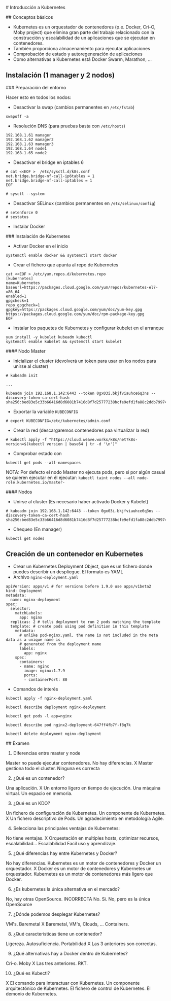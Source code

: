 # Introducción a Kubernetes

## Conceptos básicos

* Kubernetes es un orquestador de contenedores (p.e. Docker, Cri-O, Moby project) que elimina gran parte del trabajo relacionado con la construcción y escalabilidad de un aplicaciones que se ejecutan en contenedores.
* También proporciona almacenamiento para ejecutar aplicaciones
* Comprobación de estado y autoregeneración de aplicaciones
* Como alternativas a Kubernetes está Docker Swarm, Marathon, ...

## Instalación (1 manager y 2 nodos)

### Preparación del entorno

Hacer esto en todos los nodos:

* Desactivar la swap (cambios permanentes en `/etc/fstab`)

```
swapoff -a
```

* Resolución DNS (para pruebas basta con `/etc/hosts`)

```
192.168.1.61 manager
192.168.1.62 manager2
192.168.1.63 manager3
192.168.1.64 node1
192.168.1.65 node2
```

* Desactivar el bridge en iptables 6

```
# cat <<EOF >  /etc/sysctl.d/k8s.conf
net.bridge.bridge-nf-call-ip6tables = 1
net.bridge.bridge-nf-call-iptables = 1
EOF

# sysctl --system

```
* Desactivar SELinux (cambios permanentes en `/etc/selinux/config`)

```
# setenforce 0
# sestatus
```
* Instalar Docker

### Instalación de Kubernetes

* Activar Docker en el inicio

```
systemctl enable docker && systemctl start docker
```

* Crear el fichero que apunta al repo de Kubernetes

```
cat <<EOF > /etc/yum.repos.d/kubernetes.repo
[kubernetes]
name=Kubernetes
baseurl=https://packages.cloud.google.com/yum/repos/kubernetes-el7-x86_64
enabled=1
gpgcheck=1
repo_gpgcheck=1
gpgkey=https://packages.cloud.google.com/yum/doc/yum-key.gpg https://packages.cloud.google.com/yum/doc/rpm-package-key.gpg
EOF
```
* Instalar los paquetes de Kubernetes y configurar kubelet en el arranque 

```
yum install -y kubelet kubeadm kubectl
systemctl enable kubelet && systemctl start kubelet
```

#### Nodo Master

* Inicializar el cluster (devolverá un token para usar en los nodos para unirse al cluster)

```
# kubeadm init

...

kubeadm join 192.168.1.142:6443 --token 0gx03i.bkjfviauhce6q3ns --discovery-token-ca-cert-hash sha256:bed83e5c33b66416d8d6081b7416d8f7d25777238bcfe9efd1fa88c2ddb79974
```
* Exportar la variable `KUBECONFIG`

```
# export KUBECONFIG=/etc/kubernetes/admin.conf
```

* Crear la red (descargaremos contenedores paa virtualizar la red)

```
# kubectl apply -f "https://cloud.weave.works/k8s/net?k8s-version=$(kubectl version | base64 | tr -d '\n')"
```

* Comprobar estado con 

```
kubectl get pods --all-namespaces
```

NOTA: Por defecto el nodo Master no ejecuta pods, pero si por algún casual se quieren ejecutar en él ejecutar: `kubectl taint nodes --all node-role.kubernetes.io/master-`

#### Nodos

* Unirse al cluster (Es necesario haber activado Docker y Kubelet)

```
# kubeadm join 192.168.1.142:6443 --token 0gx03i.bkjfviauhce6q3ns --discovery-token-ca-cert-hash sha256:bed83e5c33b66416d8d6081b7416d8f7d25777238bcfe9efd1fa88c2ddb79974
```

* Chequeo (En manager)

```
kubectl get nodes
```

## Creación de un contenedor en Kubernetes

* Crear un Kubernetes Deployment Object, que es un fichero donde puedes describir un despliegue. El formato es YAML 
* Archivo `nginx-deployment.yaml`

```
apiVersion: apps/v1 # for versions before 1.9.0 use apps/v1beta2
kind: Deployment
metadata:
  name: nginx-deployment
spec:
  selector:
    matchLabels:
      app: nginx
  replicas: 2 # tells deployment to run 2 pods matching the template
  template: # create pods using pod definition in this template
    metadata:
      # unlike pod-nginx.yaml, the name is not included in the meta data as a unique name is
      # generated from the deployment name
      labels:
        app: nginx
    spec:
      containers:
      - name: nginx
        image: nginx:1.7.9
        ports:
        - containerPort: 80
```

* Comandos de interés

```
kubectl apply -f nginx-deployment.yaml

kubectl describe deployment nginx-deployment

kubectl get pods -l app=nginx

kubectl describe pod nginx2-deployment-647ff4fb7f-f8q7k

kubectl delete deployment nginx-deployment
```

## Examen

1. Diferencias entre master y node

Master no puede ejecutar contenedores.
No hay diferencias.
X Master gestiona todo el cluster.
Ninguna es correcta

2. ¿Qué es un contenedor?

Una aplicación.
X Un entorno ligero en tiempo de ejecución.
Una máquina virtual.
Un espacio en memoria.

3. ¿Qué es un KDO?

Un fichero de configuración de Kubernetes.
Un componente de Kubernetes.
X Un fichero descriptivo de Pods.
Un agradecimiento en metodología Agile.

4. Selecciona las principales ventajas de Kubernetes:

No tiene ventajas.
X Orquestación en multiples hosts, optimizar recursos, escalabilidad...
Escalabilidad
Facil uso y aprendizaje.

5. ¿Qué diferencias hay entre Kubernetes y Docker?

No hay diferencias.
Kubernetes es un motor de contenedores y Docker un orquestador.
X Docker es un motor de contenedores y Kubernetes un orquestador.
Kubernetes es un motor de contenedores más ligero que Docker.

6. ¿Es kubernetes la única alternativa en el mercado?

No, hay otras OpenSource.
INCORRECTA No.
Si.
No, pero es la única OpenSource

7. ¿Dónde podemos desplegar Kubernetes?

VM's.
Baremetal
X Baremetal, VM's, Clouds, ...
Containers.

8. ¿Qué características tiene un contenedor?

Ligereza.
Autosuficiencia.
Portabilidad
X Las 3 anteriores son correctas.

9. ¿Qué alternativas hay a Docker dentro de Kubernetes?

Cri-o.
Moby
X Las tres anteriores.
RKT.

10. ¿Qué es Kubectl?

X El comando para interactuar con Kubernetes.
Un componente arquitectónico de Kubernetes.
El fichero de control de Kubernetes.
El demonio de Kubernetes.